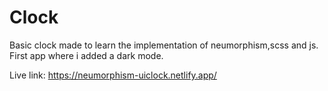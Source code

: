 # Clock
Basic clock made to learn the implementation of neumorphism,scss and js.
First app where i added a dark mode.

Live link: https://neumorphism-uiclock.netlify.app/
